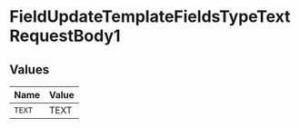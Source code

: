# FieldUpdateTemplateFieldsTypeTextRequestBody1


## Values

| Name   | Value  |
| ------ | ------ |
| `TEXT` | TEXT   |